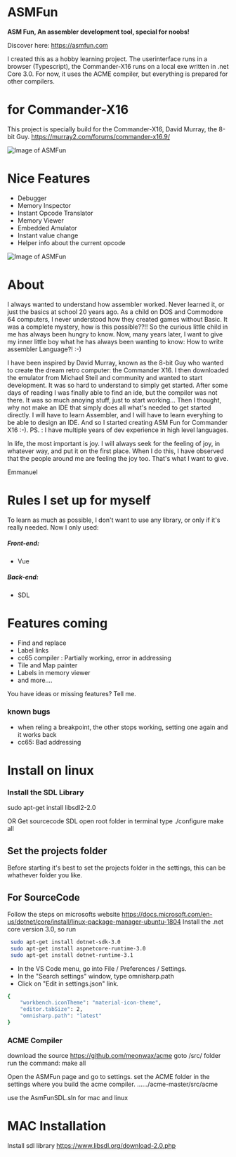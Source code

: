 # ASMFun
**ASM Fun, An assembler development tool, special for noobs!**

Discover here:
https://asmfun.com

I created this as a hobby learning project. 
The userinterface runs in a browser (Typescript), the Commander-X16 runs on a local exe written in .net Core 3.0. For now, it uses the ACME compiler, but everything is prepared for other compilers.

# for Commander-X16
This project is specially build for the Commander-X16, David Murray, the 8-bit Guy.
https://murray2.com/forums/commander-x16.9/

![Image of ASMFun](https://asmfun.com/images/screenshots/screenshot-commanderX16.jpg)

# Nice Features
- Debugger
- Memory Inspector
- Instant Opcode Translator
- Memory Viewer
- Embedded Amulator
- Instant value change
- Helper info about the current opcode

![Image of ASMFun](https://asmfun.com/images/info/CodeAssistHome.gif)


# About
I always wanted to understand how assembler worked. Never learned it, or just the basics at school 20 years ago.
As a child on DOS and Commodore 64 computers, I never understood how they created games without Basic. It was a complete mystery, how is this possible??!!
So the curious little child in me has always been hungry to know. Now, many years later, I want to give my inner little boy what he has always been wanting to know: How to write assembler Language?! :-)

I have been inspired by David Murray, known as the 8-bit Guy who wanted to create the dream retro computer: the Commander X16. I then downloaded the emulator from Michael Steil and community and wanted to start development. It was so hard to understand to simply get started. After some days of reading I was finally able to find an ide, but the compiler was not there. It was so much anoying stuff, just to start working...
Then I thought, why not make an IDE that simply does all what's needed to get started directly. I will have to learn Assembler, and I will have to learn everyhing to be able to design an IDE. And so I started creating ASM Fun for Commander X16 :-).
PS. : I have multiple years of dev experience in high level languages.

In life, the most important is joy. I will always seek for the feeling of joy, in whatever way, and put it on the first place. When I do this, I have observed that the people around me are feeling the joy too.
That's what I want to give.

Emmanuel


# Rules I set up for myself
To learn as much as possible, I don't want to use any library, or only if it's really needed.
Now I only used:
##### Front-end:
- Vue
##### Back-end:
- SDL 


# Features coming
- Find and replace
- Label links
- cc65 compiler : Partially working, error in addressing
- Tile and Map painter
- Labels in memory viewer
- and more.... 

You have ideas or missing features? Tell me.

### known bugs
- when reling a breakpoint, the other stops working, setting one again and it works back
- cc65: Bad addressing

# Install on linux

### Install the SDL Library
sudo apt-get install libsdl2-2.0

OR
Get sourcecode SDL
open root folder in terminal
type 
./configure
make all

## Set the projects folder
Before starting it's best to set the projects folder in the settings, this can be whathever folder you like.

## For SourceCode
Follow the steps on microsofts website
https://docs.microsoft.com/en-us/dotnet/core/install/linux-package-manager-ubuntu-1804
Install the .net core version 3.0, so run
```sh
 sudo apt-get install dotnet-sdk-3.0
 sudo apt-get install aspnetcore-runtime-3.0
 sudo apt-get install dotnet-runtime-3.1
````


- In the VS Code menu, go into File / Preferences / Settings.
- In the "Search settings" window, type omnisharp.path
- Click on "Edit in settings.json" link.
```sh
{
    "workbench.iconTheme": "material-icon-theme",
    "editor.tabSize": 2,
    "omnisharp.path": "latest"
}
````

### ACME Compiler
download the source
https://github.com/meonwax/acme
goto /src/ folder
run the command:
make all

Open the ASMFun page and go to settings.
set the ACME folder in the settings where you build the acme compiler.
....../acme-master/src/acme


use the AsmFunSDL.sln for mac and linux

# MAC Installation
Install sdl library
https://www.libsdl.org/download-2.0.php
